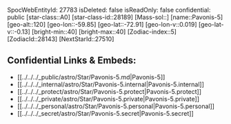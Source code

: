 ﻿---
location: [-72.91,59.85,120]
type: Star
tags:
- astro/Star

---
SpocWebEntityId: 27783
isDeleted: false
isReadOnly: false
confidential: public
[star-class::A0]
[star-class-id::28189]
[Mass-sol::]
[name::Pavonis-5]
[geo-alt::120]
[geo-lon::-59.85]
[geo-lat::-72.91]
[geo-lon-v::0.019]
[geo-lat-v::-0.13]
[bright-min::40]
[bright-max::40]
[Zodiac-index::5]
[ZodiacId::28143]
[NextStarId::27510]



## Confidential Links & Embeds: 
- [[../../../_public/astro/Star/Pavonis-5.md|Pavonis-5]] 
- [[../../../_internal/astro/Star/Pavonis-5.internal|Pavonis-5.internal]] 
- [[../../../_protect/astro/Star/Pavonis-5.protect|Pavonis-5.protect]] 
- [[../../../_private/astro/Star/Pavonis-5.private|Pavonis-5.private]] 
- [[../../../_personal/astro/Star/Pavonis-5.personal|Pavonis-5.personal]] 
- [[../../../_secret/astro/Star/Pavonis-5.secret|Pavonis-5.secret]] 
